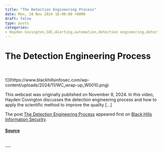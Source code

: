 ```yaml
---
title: "The Detection Engineering Process"
date: Mon, 18 Nov 2024 16:00:00 +0000
draft: false
type: posts
categories: 
- Hayden Covington,SOC,Alerting,automation,detection engineering,detections,Security Operations Center
---
```

# The Detection Engineering Process

<br/>

<br/>
![](https://www.blackhillsinfosec.com/wp-content/uploads/2024/11/WC_wrap-up_W0010.png)

This webcast was originally published on November 8, 2024. In this video, Hayden Covington discusses the detection engineering process and how to apply the scientific method to improve the quality \[…\]

The post [The Detection Engineering Process](https://www.blackhillsinfosec.com/the-detection-engineering-process-wrapup/) appeared first on [Black Hills Information Security](https://www.blackhillsinfosec.com).

#### [Source](https://www.blackhillsinfosec.com/the-detection-engineering-process-wrapup/)

<br/>
---
